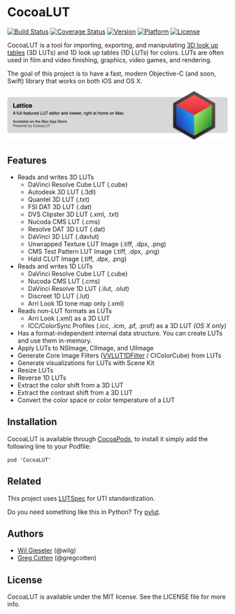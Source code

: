 # CocoaLUT

[![Build Status](http://img.shields.io/travis/videovillage/CocoaLUT.svg?style=flat)](https://travis-ci.org/videovillage/CocoaLUT)
[![Coverage Status](https://img.shields.io/coveralls/videovillage/CocoaLUT.svg?style=flat)](https://coveralls.io/r/videovillage/CocoaLUT?branch=master)
[![Version](https://img.shields.io/cocoapods/v/CocoaLUT.svg?style=flat)](http://cocoadocs.org/docsets/CocoaLUT)
[![Platform](https://img.shields.io/cocoapods/p/CocoaLUT.svg?style=flat)](http://cocoadocs.org/docsets/CocoaLUT)
[![License](https://img.shields.io/cocoapods/l/CocoaLUT.svg?style=flat)](http://cocoadocs.org/docsets/CocoaLUT)

CocoaLUT is a tool for importing, exporting, and manipulating [3D look up tables](https://en.wikipedia.org/wiki/3D_lookup_table) (3D LUTs) and 1D look up tables (1D LUTs) for colors. LUTs are often used in film and video finishing, graphics, video games, and rendering.

The goal of this project is to have a fast, modern Objective-C (and soon, Swift) library that works on both iOS and OS X.

[![Lattice](lattice.png)](http://lattice.videovillage.co)

## Features

- Reads and writes 3D LUTs
  - DaVinci Resolve Cube LUT (.cube)
  - Autodesk 3D LUT (.3dl)
  - Quantel 3D LUT (.txt)
  - FSI DAT 3D LUT (.dat)
  - DVS Clipster 3D LUT (.xml, .txt)
  - Nucoda CMS LUT (.cms)
  - Resolve DAT 3D LUT (.dat)
  - DaVinci 3D LUT (.davlut)
  - Unwrapped Texture LUT Image (.tiff, .dpx, .png)
  - CMS Test Pattern LUT Image (.tiff, .dpx, .png)
  - Hald CLUT Image (.tiff, .dpx, .png)
- Reads and writes 1D LUTs
  - DaVinci Resolve Cube LUT (.cube)
  - Nucoda CMS LUT (.cms)
  - DaVinci Resolve 1D LUT (.ilut, .olut)
  - Discreet 1D LUT (.lut)
  - Arri Look 1D tone map only (.xml) 
- Reads non-LUT formats as LUTs
  - Arri Look (.xml) as a 3D LUT
  - ICC/ColorSync Profiles (.icc, .icm, .pf, .prof) as a 3D LUT *(OS X only)*
- Has a format-independent internal data structure. You can create LUTs and use them in-memory.
- Apply LUTs to NSImage, CIImage, and UIImage
- Generate Core Image Filters ([VVLUT1DFilter](https://github.com/videovillage/VVLUT1DFilter) / CIColorCube) from LUTs
- Generate visualizations for LUTs with Scene Kit
- Resize LUTs
- Reverse 1D LUTs
- Extract the color shift from a 3D LUT
- Extract the contrast shift from a 3D LUT
- Convert the color space or color temperature of a LUT

## Installation

CocoaLUT is available through [CocoaPods](http://cocoapods.org), to install
it simply add the following line to your Podfile:

    pod 'CocoaLUT'

## Related

This project uses [LUTSpec](http://github.com/wilg/LUTSpec) for UTI standardization.

Do you need something like this in Python? Try [pylut](http://github.com/gregcotten/pylut).


## Authors

- [Wil Gieseler](https://github.com/wilg) (@wilg)
- [Greg Cotten](https://github.com/gregcotten) (@gregcotten)

## License

CocoaLUT is available under the MIT license. See the LICENSE file for more info.

